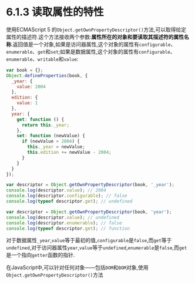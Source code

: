 # 6.1.3 读取属性的特性

使用ECMAScript 5 的`Object.getOwnPropertyDescriptor()`方法,可以取得给定属性的描述符.这个方法接收两个参数:**属性所在的对象和要读取其描述符的属性名称**.返回值是一个对象,如果是访问器属性,这个对象的属性有`configurable`、`enumerable`、`get`和`set`;如果是数据属性,这个对象的属性有`configurable`、`enumerable`、`writable`和`value`:

``` js .line-numbers
var book = {};
Object.defineProperties(book, {
  _year: {
    value: 2004
  },
  edition: {
    value: 1
  },
  year: {
    get: function () {
      return this._year;
    },
    set: function (newValue) {
      if (newValue > 2004) {
        this._year = newValue;
        this.edition += newValue - 2004;
      }
    }
  }
});

var descriptor = Object.getOwnPropertyDescriptor(book, '_year');
console.log(descriptor.value); // 2004
console.log(descriptor.configurable); // false
console.log(typeof descriptor.get); // undefined

var descriptor = Object.getOwnPropertyDescriptor(book, 'year');
console.log(descriptor.value); // undefined
console.log(descriptor.enumerable); // false
console.log(typeof descriptor.get); // function
```

对于数据属性`_year`,`value`等于最初的值,`configurable`是`false`,而`get`等于`undefined`,对于访问器属性`year`,`value`等于`undefined`,`enumerable`是`false`,而`get`是一个指向`getter`函数的指针.

在JavaScript中,可以针对任何对象——包括`DOM`和`BOM`对象,使用`Object.getOwnPropertyDescriptor()`方法

